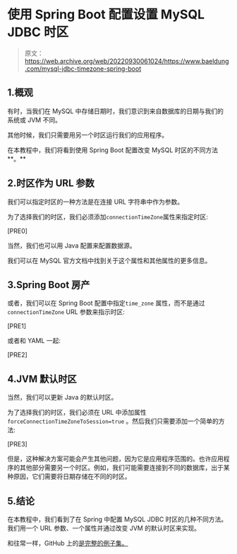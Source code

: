 # 使用 Spring Boot 配置设置 MySQL JDBC 时区

> 原文：<https://web.archive.org/web/20220930061024/https://www.baeldung.com/mysql-jdbc-timezone-spring-boot>

## 1.概观

有时，当我们在 MySQL 中存储日期时，我们意识到来自数据库的日期与我们的系统或 JVM 不同。

其他时候，我们只需要用另一个时区运行我们的应用程序。

在本教程中，我们将看到使用 Spring Boot 配置改变 MySQL 时区的不同方法**。**

## 2.时区作为 URL 参数

我们可以指定时区的一种方法是在连接 URL 字符串中作为参数。

为了选择我们的时区，我们必须添加`connectionTimeZone`属性来指定时区:

[PRE0]

当然，我们也可以用 Java 配置来配置数据源。

我们可以在 MySQL 官方文档中找到关于这个属性和其他属性的更多信息。

## 3.Spring Boot 房产

或者，我们可以在 Spring Boot 配置中指定`time_zone` 属性，而不是通过`connectionTimeZone` URL 参数来指示时区:

[PRE1]

或者和 YAML 一起:

[PRE2]

## 4.JVM 默认时区

当然，我们可以更新 Java 的默认时区。

为了选择我们的时区，我们必须在 URL 中添加属性`forceConnectionTimeZoneToSession=true` 。然后我们只需要添加一个简单的方法:

[PRE3]

但是，这种解决方案可能会产生其他问题，因为它是应用程序范围的。也许应用程序的其他部分需要另一个时区。例如，我们可能需要连接到不同的数据库，出于某种原因，它们需要将日期存储在不同的时区。

## 5.结论

在本教程中，我们看到了在 Spring 中配置 MySQL JDBC 时区的几种不同方法。我们用一个 URL 参数、一个属性并通过改变 JVM 的默认时区来实现。

和往常一样，GitHub 上的[是完整的例子集。](https://web.archive.org/web/20220926192333/https://github.com/eugenp/tutorials/tree/master/persistence-modules/spring-boot-mysql)